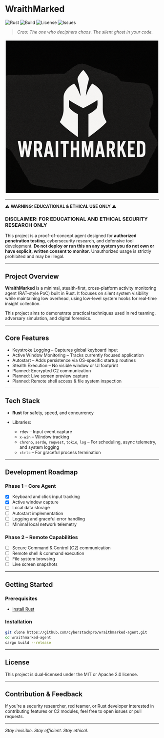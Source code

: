 # WraithMarked

![Rust](https://img.shields.io/badge/Rust-2021-orange?logo=rust)
![Build](https://img.shields.io/github/actions/workflow/status/CyberStackPro/wraithmarked/rust.yml?label=build)
![License](https://img.shields.io/github/license/CyberStackPro/wraithmarked)
![Issues](https://img.shields.io/github/issues/CyberStackPro/wraithmarked)

> _Crao: The one who deciphers chaos. The silent ghost in your code._

<img src="assets/banner_placeholder.png" alt="WraithMarked Banner" style="max-height: 500px; display: block; margin: 20px auto;" />

---

⚠️ **WARNING: EDUCATIONAL & ETHICAL USE ONLY** ⚠️

### DISCLAIMER: FOR EDUCATIONAL AND ETHICAL SECURITY RESEARCH ONLY

This project is a proof-of-concept agent designed for **authorized penetration testing**, cybersecurity research, and defensive tool development.
**Do not deploy or run this on any system you do not own or have explicit, written consent to monitor.** Unauthorized usage is strictly prohibited and may be illegal.

---

## Project Overview

**WraithMarked** is a minimal, stealth-first, cross-platform activity monitoring agent (RAT-style PoC) built in Rust. It focuses on silent system visibility while maintaining low overhead, using low-level system hooks for real-time insight collection.

This project aims to demonstrate practical techniques used in red teaming, adversary simulation, and digital forensics.

---

## Core Features

- Keystroke Logging – Captures global keyboard input
- Active Window Monitoring – Tracks currently focused application
- Autostart – Adds persistence via OS-specific startup routines
- Stealth Execution – No visible window or UI footprint
- Planned: Encrypted C2 communication
- Planned: Live screen preview capture
- Planned: Remote shell access & file system inspection

---

## Tech Stack

- **Rust** for safety, speed, and concurrency
- Libraries:

  - `rdev` – Input event capture
  - `x-win` – Window tracking
  - `chrono`, `serde`, `reqwest`, `tokio`, `log` – For scheduling, async telemetry, and system logging
  - `ctrlc` – For graceful process termination

---

## Development Roadmap

### Phase 1 – Core Agent

- [x] Keyboard and click input tracking
- [x] Active window capture
- [ ] Local data storage
- [ ] Autostart implementation
- [ ] Logging and graceful error handling
- [ ] Minimal local network telemetry

### Phase 2 – Remote Capabilities

- [ ] Secure Command & Control (C2) communication
- [ ] Remote shell & command execution
- [ ] File system browsing
- [ ] Live screen snapshots

---

## Getting Started

### Prerequisites

- [Install Rust](https://www.rust-lang.org/tools/install)

### Installation

```sh
git clone https://github.com/cyberstackpro/wraithmarked-agent.git
cd wraithmarked-agent
cargo build --release
```

---

## License

This project is dual-licensed under the MIT or Apache 2.0 license.

---

## Contribution & Feedback

If you're a security researcher, red teamer, or Rust developer interested in contributing features or C2 modules, feel free to open issues or pull requests.

---

_Stay invisible. Stay efficient. Stay ethical._
